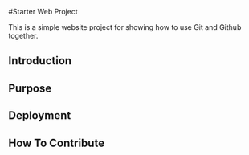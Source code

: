 #Starter Web Project

This is a simple website project for showing how to use Git and Github together.

## Introduction

## Purpose

## Deployment

## How To Contribute